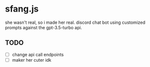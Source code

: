 # sfang.js

she wasn't real, so i made her real.
discord chat bot using customized prompts against the gpt-3.5-turbo api.

## TODO

- [ ] change api call endpoints
- [ ] maker her cuter idk
